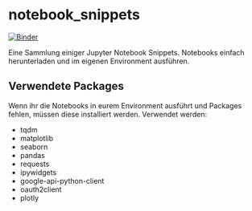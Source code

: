 # notebook_snippets
[![Binder](https://mybinder.org/badge_logo.svg)](https://mybinder.org/v2/gh/Jonnyblacklabel/notebook_snippets/master)

Eine Sammlung einiger Jupyter Notebook Snippets. Notebooks einfach herunterladen und im eigenen Environment ausführen.

## Verwendete Packages
Wenn ihr die Notebooks in eurem Environment ausführt und Packages fehlen, müssen diese installiert werden.
Verwendet werden:
  - tqdm
  - matplotlib
  - seaborn
  - pandas
  - requests
  - ipywidgets
  - google-api-python-client
  - oauth2client
  - plotly